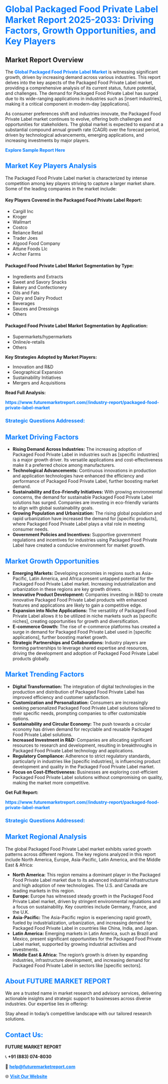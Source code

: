 <h1 style="color: #007BFF;">Global Packaged Food Private Label Market Report 2025-2033: Driving Factors, Growth Opportunities, and Key Players</h1>

<section id="overview">
<h2>Market Report Overview</h2>
<p>The <a href="https://www.futuremarketreport.com//industry-report/packaged-food-private-label-market" style="color: #007BFF; text-decoration: none;"><strong>Global Packaged Food Private Label Market</strong></a> is witnessing significant growth, driven by increasing demand across various industries. This report delves into the key aspects of the Packaged Food Private Label market, providing a comprehensive analysis of its current status, future potential, and challenges. The demand for Packaged Food Private Label has surged due to its wide-ranging applications in industries such as [insert industries], making it a critical component in modern-day [applications].</p>
<p>As consumer preferences shift and industries innovate, the Packaged Food Private Label market continues to evolve, offering both challenges and opportunities for stakeholders. The global market is expected to expand at a substantial compound annual growth rate (CAGR) over the forecast period, driven by technological advancements, emerging applications, and increasing investments by major players.</p>
</section>

<section id="overview">
<p><a href="https://www.futuremarketreport.com//request-sample/reportId=47899" style="color: #007BFF; text-decoration: none;"><strong>Explore Sample Report Here</strong></a></p>
</section>

<section id="key-players">
<h2 style="color: #007BFF;">Market Key Players Analysis</h2>
<p>The Packaged Food Private Label market is characterized by intense competition among key players striving to capture a larger market share. Some of the leading companies in the market include:</p>
<h4>Key Players Covered in the Packaged Food Private Label Report:</h4>
<ul><li>Cargill Inc</li><li>Kroger</li><li>Wallmart</li><li>Costco</li><li>Reliance Retail</li><li>Trader Joes</li><li>Algood Food Company</li><li>Attune Foods Llc</li><li>Archer Farms</li></ul>
<h4>Packaged Food Private Label Market Segmentation by Type:</h4>
<ul><li>Ingredients and Extracts</li><li>Sweet and Savory Snacks</li><li>Bakery and Confectionery</li><li>Oils and Fats</li><li>Dairy and Dairy Product</li><li>Beverages</li><li>Sauces and Dressings</li><li>Others</li></ul>

<h4>Packaged Food Private Label Market Segmentation by Application:</h4>
<ul><li>Supermarkets/hypermarkets</li><li>Online/e-retails</li><li>Others</li></ul>
<p><strong>Key Strategies Adopted by Market Players:</strong></p>
<ul>
<li>Innovation and R&D</li>
<li>Geographical Expansion</li>
<li>Sustainability Initiatives</li>
<li>Mergers and Acquisitions</li>
</ul>
</section>

<section>
<p><strong>Read Full Analysis: </strong></p><a href="https://www.futuremarketreport.com//industry-report/packaged-food-private-label-market" style="color: #007BFF; text-decoration: none;"><strong>https://www.futuremarketreport.com//industry-report/packaged-food-private-label-market</strong></a>
<h3 style="color: #007BFF;">Strategic Questions Addressed:</h3>
</section>

<section id="driving-factors">
<h2 style="color: #007BFF;">Market Driving Factors</h2>
<ul>
<li><strong>Rising Demand Across Industries:</strong> The increasing adoption of Packaged Food Private Label in industries such as [specific industries] is a major growth driver. Its versatile applications and cost-effectiveness make it a preferred choice among manufacturers.</li>
<li><strong>Technological Advancements:</strong> Continuous innovations in production and application technologies have enhanced the efficiency and performance of Packaged Food Private Label, further boosting market demand.</li>
<li><strong>Sustainability and Eco-Friendly Initiatives:</strong> With growing environmental concerns, the demand for sustainable Packaged Food Private Label solutions has surged. Companies are investing in eco-friendly variants to align with global sustainability goals.</li>
<li><strong>Growing Population and Urbanization:</strong> The rising global population and rapid urbanization have increased the demand for [specific products], where Packaged Food Private Label plays a vital role in meeting consumer needs.</li>
<li><strong>Government Policies and Incentives:</strong> Supportive government regulations and incentives for industries using Packaged Food Private Label have created a conducive environment for market growth.</li>
</ul>
</section>

<section id="growth-opportunities">
<h2 style="color: #007BFF;">Market Growth Opportunities</h2>
<ul>
<li><strong>Emerging Markets:</strong> Developing economies in regions such as Asia-Pacific, Latin America, and Africa present untapped potential for the Packaged Food Private Label market. Increasing industrialization and urbanization in these regions are key growth drivers.</li>
<li><strong>Innovative Product Development:</strong> Companies investing in R&D to create innovative Packaged Food Private Label products with enhanced features and applications are likely to gain a competitive edge.</li>
<li><strong>Expansion into Niche Applications:</strong> The versatility of Packaged Food Private Label allows it to be utilized in niche markets such as [specific niches], creating opportunities for growth and diversification.</li>
<li><strong>E-commerce Growth:</strong> The rise of e-commerce platforms has created a surge in demand for Packaged Food Private Label used in [specific applications], further boosting market growth.</li>
<li><strong>Strategic Partnerships and Collaborations:</strong> Industry players are forming partnerships to leverage shared expertise and resources, driving the development and adoption of Packaged Food Private Label products globally.</li>
</ul>
</section>

<section id="trending-factors">
<h2 style="color: #007BFF;">Market Trending Factors</h2>
<ul>
<li><strong>Digital Transformation:</strong> The integration of digital technologies in the production and distribution of Packaged Food Private Label has improved efficiency and customer satisfaction.</li>
<li><strong>Customization and Personalization:</strong> Consumers are increasingly seeking personalized Packaged Food Private Label solutions tailored to their specific needs, prompting companies to offer customizable options.</li>
<li><strong>Sustainability and Circular Economy:</strong> The push towards a circular economy has driven demand for recyclable and reusable Packaged Food Private Label solutions.</li>
<li><strong>Increased Investment in R&D:</strong> Companies are allocating significant resources to research and development, resulting in breakthroughs in Packaged Food Private Label technology and applications.</li>
<li><strong>Regulatory Compliance:</strong> Adherence to strict regulatory standards, particularly in industries like [specific industries], is influencing product development and quality in the Packaged Food Private Label market.</li>
<li><strong>Focus on Cost-Effectiveness:</strong> Businesses are exploring cost-efficient Packaged Food Private Label solutions without compromising on quality, making the market more competitive.</li>
</ul>
</section>

<section>
<p><strong>Get Full Report: </strong></p><a href="https://www.futuremarketreport.com//industry-report/packaged-food-private-label-market" style="color: #007BFF; text-decoration: none;"><strong>https://www.futuremarketreport.com//industry-report/packaged-food-private-label-market</strong></a>
<h3 style="color: #007BFF;">Strategic Questions Addressed:</h3>
</section>


<section id="regional-analysis">
<h2 style="color: #007BFF;">Market Regional Analysis</h2>
<p>The global Packaged Food Private Label market exhibits varied growth patterns across different regions. The key regions analyzed in this report include North America, Europe, Asia-Pacific, Latin America, and the Middle East & Africa:</p>
<ul>
<li><strong>North America:</strong> This region remains a dominant player in the Packaged Food Private Label market due to its advanced industrial infrastructure and high adoption of new technologies. The U.S. and Canada are leading markets in this region.</li>
<li><strong>Europe:</strong> Europe has witnessed steady growth in the Packaged Food Private Label market, driven by stringent environmental regulations and a focus on sustainability. Key countries include Germany, France, and the U.K.</li>
<li><strong>Asia-Pacific:</strong> The Asia-Pacific region is experiencing rapid growth, fueled by industrialization, urbanization, and increasing demand for Packaged Food Private Label in countries like China, India, and Japan.</li>
<li><strong>Latin America:</strong> Emerging markets in Latin America, such as Brazil and Mexico, present significant opportunities for the Packaged Food Private Label market, supported by growing industrial activities and investments.</li>
<li><strong>Middle East & Africa:</strong> The region’s growth is driven by expanding industries, infrastructure development, and increasing demand for Packaged Food Private Label in sectors like [specific sectors].</li>
</ul>
</section>

<footer>
<h2 style="color: #007BFF;">About FUTURE MARKET REPORT</h2>
<p>We are a trusted name in market research and advisory services, delivering actionable insights and strategic support to businesses across diverse industries. Our expertise lies in offering:</p>

<p>Stay ahead in today’s competitive landscape with our tailored research solutions.</p>

<h2 style="color: #007BFF;">Contact Us:</h2>
<p><strong>FUTURE MARKET REPORT</strong></p>
<p>📞 <strong>+91 (883) 074-8030</strong></p>
<p>📧 <strong><a href="mailto:help@futuremarketreport.com" style="color: #007BFF;">help@futuremarketreport.com</a></strong></p>
<p>🌐 <strong><a href="https://www.futuremarketreport.com/" style="color: #007BFF;">Visit Our Website</a></strong></p>
</footer>